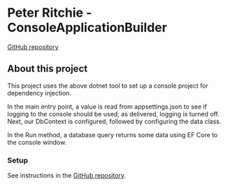 # Peter Ritchie - ConsoleApplicationBuilder

[GitHub repository](https://github.com/peteraritchie/ConsoleApplicationBuilder)

## About this project

This project uses the above dotnet tool to set up a console project for dependency injection.	

 In the main entry point, a value is read from appsettings.json to see if logging to the console should be used; as delivered, logging is turned off. Next, our DbContext is configured, followed by configuring the data class.

 In the Run method, a database query returns some data using EF Core to the console window.

 ### Setup

 See instructions in the [GitHub repository](https://github.com/peteraritchie/ConsoleApplicationBuilder).
